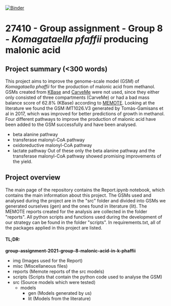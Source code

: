 [![Binder](https://mybinder.org/badge_logo.svg)](https://mybinder.org/v2/gh/27410/group-assignment-2021-group-8-malonic-acid-in-k-phaffii/main)

# 27410 - Group assignment - Group 8 - _Komagataella pfaffii_ producing malonic acid

## Project summary (<300 words)
This project aims to improve the genome-scale model (GSM) of _Komagataella phaffii_ for the production of malonic acid from methanol. GSMs created from [KBase]( https://www.kbase.us/) and [CarveMe](https://carveme.readthedocs.io/en/latest/usage.html) were not used, since they either only consisted of three compartments (CarveMe) or had a bad mass balance score of 62.8% (KBase) according to [MEMOTE](https://memote.io/). Looking at the literature we found the GSM iMT1026.V3 generated by Tomàs-Gamisans et al in 2017, which was improved for better predictions of growth in methanol. Four different pathways to improve the production of malonic acid have been added to the GSM successfully and have been analysed.
-	beta alanine pathway
-	transferase malonyl-CoA pathway
-	oxidoreductive malonyl-CoA pathway
-	lactate pathway
Out of these only the beta alanine pathway and the transferase malonyl-CoA pathway showed promising improvements of the yield.


## Project overview
The main page of the repository contains the Report.ipynb notebook, which contains the main information about this project. The GSMs used and analysed during the project are in the "src" folder and divided into GSMs we generated ourselves (gen) and the ones found in literature (lit). The MEMOTE reports created for the analysis are collected in the folder "reports". All python scripts and functions used during the development of our strategy can be found in the folder "scripts". In requirements.txt, all of the packages applied in this project are listed.

#### TL;DR:

__group-assignment-2021-group-8-malonic-acid-in-k-phaffii__
-   img                 (Images used for the Report)
-   misc                (Miscellaneous files)
-   reports             (Memote reports of the src models)
-   scripts             (Scripts that contain the python code used to analyse the GSM)
-   src                 (Source models which were tested)
    -   models          
        -   gen         (Models generated by us)
        -   lit         (Models from the literature)

